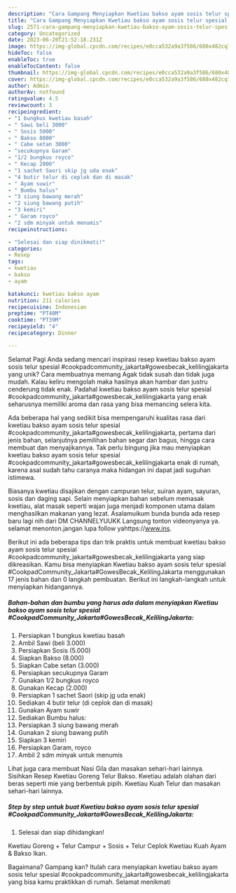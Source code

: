 ```yaml
---
description: "Cara Gampang Menyiapkan Kwetiau bakso ayam sosis telur spesial #CookpadCommunity_Jakarta#GowesBecak_KelilingJakarta yang Lezat, Mengugah Selera"
title: "Cara Gampang Menyiapkan Kwetiau bakso ayam sosis telur spesial #CookpadCommunity_Jakarta#GowesBecak_KelilingJakarta yang Lezat, Mengugah Selera"
slug: 2571-cara-gampang-menyiapkan-kwetiau-bakso-ayam-sosis-telur-spesial-cookpadcommunity-jakartagowesbecak-kelilingjakarta-yang-lezat-mengugah-selera
category: Uncategorized
date: 2023-06-20T21:52:18.231Z
image: https://img-global.cpcdn.com/recipes/e0cca532a9a3f586/680x482cq70/kwetiau-bakso-ayam-sosis-telur-spesial-cookpadcommunity_jakartagowesbecak_kelilingjakarta-foto-resep-utama.jpg
hideToc: false
enableToc: true
enableTocContent: false
thumbnail: https://img-global.cpcdn.com/recipes/e0cca532a9a3f586/680x482cq70/kwetiau-bakso-ayam-sosis-telur-spesial-cookpadcommunity_jakartagowesbecak_kelilingjakarta-foto-resep-utama.jpg
cover: https://img-global.cpcdn.com/recipes/e0cca532a9a3f586/680x482cq70/kwetiau-bakso-ayam-sosis-telur-spesial-cookpadcommunity_jakartagowesbecak_kelilingjakarta-foto-resep-utama.jpg
author: Admin
authorAv: notfound
ratingvalue: 4.5
reviewcount: 3
recipeingredient:
- "1 bungkus kwetiau basah"
- " Sawi beli 3000"
- " Sosis 5000"
- " Bakso 8000"
- " Cabe setan 3000"
- "secukupnya Garam"
- "1/2 bungkus royco"
- " Kecap 2000"
- "1 sachet Saori skip jg uda enak"
- "4 butir telur di ceplok dan di masak"
- " Ayam suwir"
- " Bumbu halus"
- "3 siung bawang merah"
- "2 siung bawang putih"
- "3 kemiri"
- " Garam royco"
- "2 sdm minyak untuk menumis"
recipeinstructions:

- "Selesai dan siap dinikmati!"
categories:
- Resep
tags:
- kwetiau
- bakso
- ayam

katakunci: kwetiau bakso ayam 
nutrition: 211 calories
recipecuisine: Indonesian
preptime: "PT40M"
cooktime: "PT39M"
recipeyield: "4"
recipecategory: Dinner

---
```



Selamat Pagi Anda sedang mencari inspirasi resep kwetiau bakso ayam sosis telur spesial #cookpadcommunity_jakarta#gowesbecak_kelilingjakarta yang unik? Cara membuatnya memang Agak tidak susah dan tidak juga mudah. Kalau keliru mengolah maka hasilnya akan hambar dan justru cenderung tidak enak. Padahal kwetiau bakso ayam sosis telur spesial #cookpadcommunity_jakarta#gowesbecak_kelilingjakarta yang enak seharusnya memiliki aroma dan rasa yang bisa memancing selera kita.


Ada beberapa hal yang sedikit bisa mempengaruhi kualitas rasa dari kwetiau bakso ayam sosis telur spesial #cookpadcommunity_jakarta#gowesbecak_kelilingjakarta, pertama dari jenis bahan, selanjutnya pemilihan bahan segar dan bagus, hingga cara membuat dan menyajikannya. Tak perlu bingung jika mau menyiapkan kwetiau bakso ayam sosis telur spesial #cookpadcommunity_jakarta#gowesbecak_kelilingjakarta enak di rumah, karena asal sudah tahu caranya maka hidangan ini dapat jadi suguhan istimewa.

Biasanya kwetiau disajikan dengan campuran telur, suiran ayam, sayuran, sosis dan daging sapi. Selain menyiapkan bahan sebelum memasak kwetiau, alat masak seperti wajan juga menjadi komponen utama dalam menghasilkan makanan yang lezat. Asalamuikum bunda bunda ada resep baru lagi nih dari DM CHANNELYUUKK Langsung tonton videonyanya ya. selamat menonton.jangan lupa follow yahttps://www.ins.


Berikut ini ada beberapa tips dan trik praktis untuk membuat kwetiau bakso ayam sosis telur spesial #cookpadcommunity_jakarta#gowesbecak_kelilingjakarta yang siap dikreasikan. Kamu bisa menyiapkan Kwetiau bakso ayam sosis telur spesial #CookpadCommunity_Jakarta#GowesBecak_KelilingJakarta menggunakan 17 jenis bahan dan 0 langkah pembuatan. Berikut ini langkah-langkah untuk menyiapkan hidangannya.

<!--inarticleads1-->

##### Bahan-bahan dan bumbu yang harus ada dalam menyiapkan Kwetiau bakso ayam sosis telur spesial #CookpadCommunity_Jakarta#GowesBecak_KelilingJakarta:

1. Persiapkan 1 bungkus kwetiau basah
1. Ambil  Sawi (beli 3.000)
1. Persiapkan  Sosis (5.000)
1. Siapkan  Bakso (8.000)
1. Siapkan  Cabe setan (3.000)
1. Persiapkan secukupnya Garam
1. Gunakan 1/2 bungkus royco
1. Gunakan  Kecap (2.000)
1. Persiapkan 1 sachet Saori (skip jg uda enak)
1. Sediakan 4 butir telur (di ceplok dan di masak)
1. Gunakan  Ayam suwir
1. Sediakan  Bumbu halus:
1. Persiapkan 3 siung bawang merah
1. Gunakan 2 siung bawang putih
1. Siapkan 3 kemiri
1. Persiapkan  Garam, royco
1. Ambil 2 sdm minyak untuk menumis


Lihat juga cara membuat Nasi Gila dan masakan sehari-hari lainnya. Sisihkan Resep Kwetiau Goreng Telur Bakso. Kwetiau adalah olahan dari beras seperti mie yang berbentuk pipih. Kwetiau Kuah Telur dan masakan sehari-hari lainnya. 

<!--inarticleads2-->

##### Step by step untuk buat Kwetiau bakso ayam sosis telur spesial #CookpadCommunity_Jakarta#GowesBecak_KelilingJakarta:


1. Selesai dan siap dihidangkan!

Kwetiau Goreng + Telur Campur + Sosis + Telur Ceplok Kwetiau Kuah Ayam &amp; Bakso Ikan. 

Bagaimana? Gampang kan? Itulah cara menyiapkan kwetiau bakso ayam sosis telur spesial #cookpadcommunity_jakarta#gowesbecak_kelilingjakarta yang bisa kamu praktikkan di rumah. Selamat menikmati
